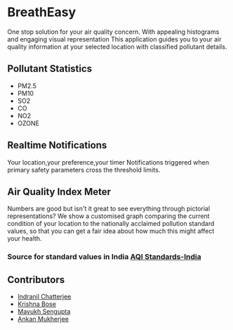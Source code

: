 #  BreathEasy

One stop solution for your air quality concern.
With appealing histograms and engaging visual representation 
This application guides you to your air quality information at your selected location with classified pollutant details.

## Pollutant Statistics

 - PM2.5
 - PM10
 - SO2
 - CO
 - NO2
 - OZONE
 

##  Realtime Notifications 
Your location,your preference,your timer
Notifications triggered when primary safety parameters cross the threshold limits.
##  Air Quality Index Meter
Numbers are good but isn't it great to see everything through pictorial representations?
We show a customised graph comparing the current condition of your location to the nationally acclaimed pollution standard values, so that you can get a fair idea about how much this might affect your health.

### Source for standard values in India [AQI Standards-India](https://en.wikipedia.org/wiki/Air_quality_index#India)

## Contributors

 -  [Indranil Chatterjee](https://github.com/indracs97)
 -  [Krishna Bose](https://github.com/krishnabose02)
 -  [Mayukh Sengupta](https://github.com/mayukh45)
 -  [Ankan Mukherjee](https://github.com/Ankan07)





